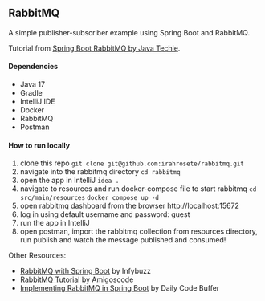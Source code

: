 ## RabbitMQ
A simple publisher-subscriber example using Spring Boot and RabbitMQ.

Tutorial from [Spring Boot RabbitMQ by Java Techie](https://www.youtube.com/watch?v=o4qCdBR4gUM).

#### Dependencies
- Java 17
- Gradle
- IntelliJ IDE
- Docker
- RabbitMQ
- Postman

#### How to run locally

1. clone this repo
   `git clone git@github.com:irahrosete/rabbitmq.git`
2. navigate into the rabbitmq directory
   `cd rabbitmq`
3. open the app in IntelliJ
   `idea .`
4. navigate to resources and run docker-compose file to start rabbitmq
   `cd src/main/resources`
   `docker compose up -d`
5. open rabbitmq dashboard from the browser http://localhost:15672
6. log in using default username and password: guest
7. run the app in IntelliJ
8. open postman, import the rabbitmq collection from resources directory, run publish and watch the message published and consumed!

Other Resources:
- [RabbitMQ with Spring Boot](https://www.youtube.com/watch?v=lFqTdjaN_hM) by Infybuzz
- [RabbitMQ Tutorial](https://www.youtube.com/watch?v=nFxjaVmFj5E&t=45s) by Amigoscode
- [Implementing RabbitMQ in Spring Boot](https://www.youtube.com/watch?v=5kxLeR_YuIk) by Daily Code Buffer
